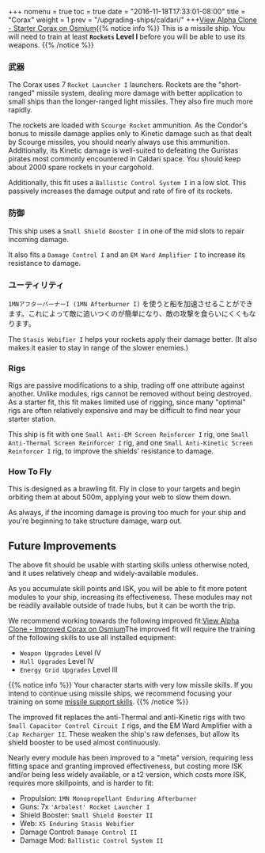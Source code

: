 +++ nomenu = true toc = true date = "2016-11-18T17:33:01-08:00" title = "Corax" weight = 1 prev = "/upgrading-ships/caldari/" +++<object type="image/svg+xml" data="https://o.smium.org/api/convert/118658/svg/118658-alpha-clone---starter-corax.svg?privatetoken=196222959671574528"><a href="https://o.smium.org/loadout/private/118658/196222959671574528">View Alpha Clone - Starter Corax on Osmium</a></object>{{% notice info %}} This is a missile ship. You will need to train at least **`Rockets` Level I** before you will be able to use its weapons. {{% /notice %}}

### 武器

The Corax uses 7 `Rocket Launcher I` launchers. Rockets are the "short-ranged" missile system, dealing more damage with better application to small ships than the longer-ranged light missiles. They also fire much more rapidly.

The rockets are loaded with `Scourge Rocket` ammunition. As the Condor's bonus to missile damage applies only to Kinetic damage such as that dealt by Scourge missiles, you should nearly always use this ammunition. Additionally, its Kinetic damage is well-suited to defeating the Guristas pirates most commonly encountered in Caldari space. You should keep about 2000 spare rockets in your cargohold.

Additionally, this fit uses a `Ballistic Control System I` in a low slot. This passively increases the damage output and rate of fire of its rockets.

### 防御

This ship uses a `Small Shield Booster I` in one of the mid slots to repair incoming damage.

It also fits a `Damage Control I` and an `EM Ward Amplifier I` to increase its resistance to damage.

### ユーティリティ

`1MNアフターバーナーI (1MN Afterburner I)` を使うと船を加速させることができます。これによって敵に追いつくのが簡単になり、敵の攻撃を食らいにくくもなります。

The `Stasis Webifier I` helps your rockets apply their damage better. (It also makes it easier to stay in range of the slower enemies.)

### Rigs

Rigs are passive modifications to a ship, trading off one attribute against another. Unlike modules, rigs cannot be removed without being destroyed. As a starter fit, this fit makes limited use of rigging, since many "optimal" rigs are often relatively expensive and may be difficult to find near your starter station.

This ship is fit with one `Small Anti-EM Screen Reinforcer I` rig, one `Small Anti-Thermal Screen Reinforcer I` rig, and one `Small Anti-Kinetic Screen Reinforcer I` rig, to improve the shields' resistance to damage.

### How To Fly

This is designed as a brawling fit. Fly in close to your targets and begin orbiting them at about 500m, applying your web to slow them down.

As always, if the incoming damage is proving too much for your ship and you're beginning to take structure damage, warp out.

## Future Improvements

The above fit should be usable with starting skills unless otherwise noted, and it uses relatively cheap and widely-available modules.

As you accumulate skill points and ISK, you will be able to fit more potent modules to your ship, increasing its effectiveness. These modules may not be readily available outside of trade hubs, but it can be worth the trip.

We recommend working towards the following improved fit:<object type="image/svg+xml" data="https://o.smium.org/api/convert/118660/svg/118660-alpha-clone---improved-corax.svg?privatetoken=2275141002433921024"><a href="https://o.smium.org/loadout/private/118660/2275141002433921024">View Alpha Clone - Improved Corax on Osmium</a></object>The improved fit will require the training of the following skills to use all installed equipment:

* `Weapon Upgrades` Level IV
* `Hull Upgrades` Level IV
* `Energy Grid Upgrades` Level III

{{% notice info %}} Your character starts with very low missile skills. If you intend to continue using missile ships, we recommend focusing your training on some [missile support skills](/training/combat/#missile-skills). {{% /notice %}}

The improved fit replaces the anti-Thermal and anti-Kinetic rigs with two `Small Capacitor Control Circuit I` rigs, and the EM Ward Amplifier with a `Cap Recharger II`. These weaken the ship's raw defenses, but allow its shield booster to be used almost continuously.

Nearly every module has been improved to a "meta" version, requiring less fitting space and granting improved effectiveness, but costing more ISK and/or being less widely available, or a t2 version, which costs more ISK, requires more skillpoints, and is harder to fit:

* Propulsion: `1MN Monopropellant Enduring Afterburner`
* Guns: 7x `'Arbalest' Rocket Launcher I`
* Shield Booster: `Small Shield Booster II`
* Web: `X5 Enduring Stasis Webifier`
* Damage Control: `Damage Control II`
* Damage Mod: `Ballistic Control System II`